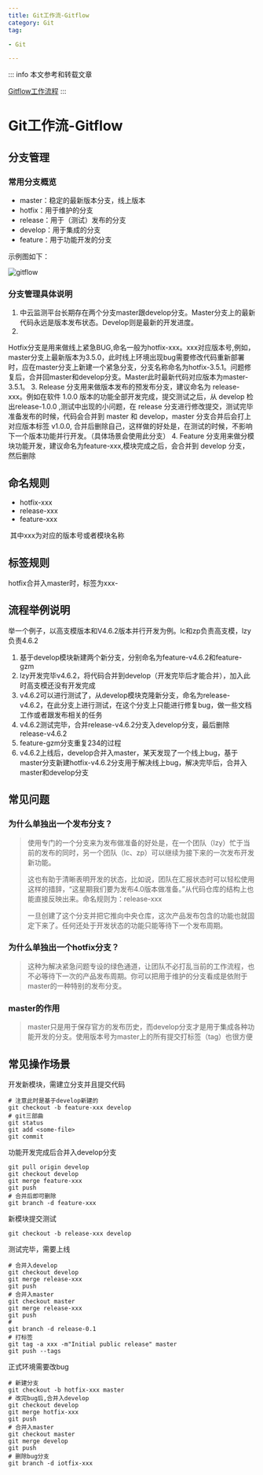 ```yaml
---
title: Git工作流-Gitflow
category: Git
tag:

- Git

---
```


::: info
本文参考和转载文章

[Gitflow工作流程](https://blog.csdn.net/happydeer/article/details/17618935)
:::

# Git工作流-Gitflow

## 分支管理

### 常用分支概览

- master：稳定的最新版本分支，线上版本
- hotfix：用于维护的分支
- release：用于（测试）发布的分支
- develop：用于集成的分支
- feature：用于功能开发的分支

示例图如下：

![gitflow](https://monster-note.oss-cn-hangzhou.aliyuncs.com/img/202303291531137.png)

### 分支管理具体说明

1. 中云监测平台长期存在两个分支master跟develop分支。Master分支上的最新代码永远是版本发布状态。Develop则是最新的开发进度。
2.
Hotfix分支是用来做线上紧急BUG,命名一般为hotfix-xxx。xxx对应版本号,例如，master分支上最新版本为3.5.0，此时线上环境出现bug需要修改代码重新部署时，应在master分支上新建一个紧急分支，分支名称命名为hotfix-3.5.1。问题修复后，合并回master和develop分支。Master此时最新代码对应版本为master-3.5.1。
3. Release 分支用来做版本发布的预发布分支，建议命名为 release-xxx。例如在软件 1.0.0 版本的功能全部开发完成，提交测试之后，从
   develop 检出release-1.0.0 ,测试中出现的小问题，在 release 分支进行修改提交，测试完毕准备发布的时候，代码会合并到 master
   和 develop，master 分支合并后会打上对应版本标签 v1.0.0, 合并后删除自己，这样做的好处是，在测试的时候，不影响下一个版本功能并行开发。（具体场景会使用此分支）
4. Feature 分支用来做分模块功能开发，建议命名为feature-xxx,模块完成之后，会合并到 develop 分支，然后删除

## 命名规则

- hotfix-xxx
- release-xxx
- feature-xxx

​ 其中xxx为对应的版本号或者模块名称

## 标签规则

hotfix合并入master时，标签为xxx-

## 流程举例说明

​ 举一个例子，以高支模版本和V4.6.2版本并行开发为例。lc和zp负责高支模，lzy负责4.6.2

1. 基于develop模块新建两个新分支，分别命名为feature-v4.6.2和feature-gzm
2. lzy开发完毕v4.6.2，将代码合并到develop（开发完毕后才能合并），加入此时高支模还没有开发完成
3. v4.6.2可以进行测试了，从develop模块克隆新分支，命名为release-v4.6.2，在此分支上进行测试，在这个分支上只能进行修复bug，做一些文档工作或者跟发布相关的任务
4. v4.6.2测试完毕，合并release-v4.6.2分支入develop分支，最后删除release-v4.6.2
5. feature-gzm分支重复234的过程
6. v4.6.2上线后，develop合并入master，某天发现了一个线上bug，基于master分支新建hotfix-v4.6.2分支用于解决线上bug，解决完毕后，合并入master和develop分支

## 常见问题

### 为什么单独出一个发布分支？

> ​ 使用专门的一个分支来为发布做准备的好处是，在一个团队（lzy）忙于当前的发布的同时，另一个团队（lc、zp）可以继续为接下来的一次发布开发新功能。
>
> ​ 这也有助于清晰表明开发的状态，比如说，团队在汇报状态时可以轻松使用这样的措辞，“这星期我们要为发布4.0版本做准备。”从代码仓库的结构上也能直接反映出来。命名规则为：release-xxx
>
> ​ 一旦创建了这个分支并把它推向中央仓库，这次产品发布包含的功能也就固定下来了。任何还处于开发状态的功能只能等待下一个发布周期。

### 为什么单独出一个hotfix分支？

> ​ 这种为解决紧急问题专设的绿色通道，让团队不必打乱当前的工作流程，也不必等待下一次的产品发布周期。你可以把用于维护的分支看成是依附于master的一种特别的发布分支。

### master的作用

> ​ master只是用于保存官方的发布历史，而develop分支才是用于集成各种功能开发的分支。使用版本号为master上的所有提交打标签（tag）也很方便

## 常见操作场景

开发新模块，需建立分支并且提交代码

```shell
# 注意此时是基于develop新建的
git checkout -b feature-xxx develop 
# git三部曲
git status
git add <some-file>
git commit
```

功能开发完成后合并入develop分支

```shell
git pull origin develop
git checkout develop
git merge feature-xxx
git push
# 合并后即可删除
git branch -d feature-xxx
```

新模块提交测试

```shell
git checkout -b release-xxx develop
```

测试完毕，需要上线

```shell
# 合并入develop
git checkout develop
git merge release-xxx
git push
# 合并入master
git checkout master
git merge release-xxx
git push
#
git branch -d release-0.1
# 打标签
git tag -a xxx -m"Initial public release" master
git push --tags
```

正式环境需要改bug

```shell
# 新建分支
git checkout -b hotfix-xxx master
# 改完bug后,合并入develop
git checkout develop
git merge hotfix-xxx 
git push
# 合并入master
git checkout master
git merge develop
git push
# 删除bug分支
git branch -d iotfix-xxx
```
